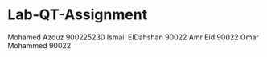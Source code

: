# Lab-QT-Assignment

Mohamed Azouz 900225230 Ismail ElDahshan 90022  Amr Eid 90022 Omar Mohammed 90022
